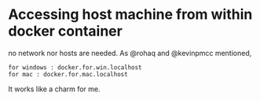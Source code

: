 # Accessing host machine from within docker container

no network nor hosts are needed. As @rohaq and @kevinpmcc mentioned,
```
for windows : docker.for.win.localhost
for mac : docker.for.mac.localhost
```
It works like a charm for me.